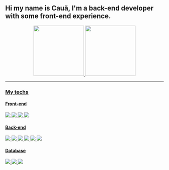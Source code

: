 ## Hi my name is Cauã, I'm a back-end developer with some front-end experience.
<div align="center">
  <a href="https://github.com/cauakath">
  <img height="160em" src="https://github-readme-stats.vercel.app/api?username=cauakath&show_icons=true&theme=dracula&count_private=true&title_color=fff&text_color=9f9f9f&bg_color=151515"/>
  <img height="160em" src="https://github-readme-stats.vercel.app/api/top-langs/?username=cauakath&layout=compact&langs_count=7&theme=dracula&title_color=fff&text_color=9f9f9f&bg_color=151515"/>
</div>
  
<hr>

### My techs

#### Front-end

<p>
  <img src="https://img.shields.io/badge/React-20232A?style=for-the-badge&logo=react&logoColor=61DAFB" />
  <img src="https://img.shields.io/badge/HTML5-E34F26?style=for-the-badge&logo=html5&logoColor=white" />
  <img src="https://img.shields.io/badge/CSS3-1572B6?style=for-the-badge&logo=css3&logoColor=white" />
  <img src="https://img.shields.io/badge/JavaScript-F7DF1E?style=for-the-badge&logo=javascript&logoColor=black" />
<p/>

#### Back-end

<p>
  <img src="https://img.shields.io/badge/JavaScript-323330?style=for-the-badge&logo=javascript&logoColor=F7DF1E" />
  <img src="https://img.shields.io/badge/TypeScript-007ACC?style=for-the-badge&logo=typescript&logoColor=white" />
  <img src="https://img.shields.io/badge/Node.js-339933?style=for-the-badge&logo=nodedotjs&logoColor=white" />
  <img src="https://img.shields.io/badge/Java-ED8B00?style=for-the-badge&logo=java&logoColor=white" />
  <img src="https://img.shields.io/badge/Spring-6DB33F?style=for-the-badge&logo=spring&logoColor=white" />
  <img src="https://img.shields.io/badge/Python-14354C?style=for-the-badge&logo=python&logoColor=white" />
<p/>

#### Database

<p>
  <img src="https://img.shields.io/badge/MySQL-00000F?style=for-the-badge&logo=mysql&logoColor=white" />
  <img src="https://img.shields.io/badge/PostgreSQL-316192?style=for-the-badge&logo=postgresql&logoColor=white" />
  <img src="https://img.shields.io/badge/SQLite-07405E?style=for-the-badge&logo=sqlite&logoColor=white" />
<p/>

